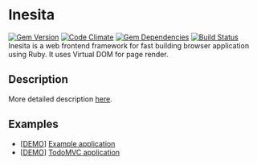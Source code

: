# Inesita
[![Gem Version](https://badge.fury.io/rb/inesita.svg)](http://badge.fury.io/rb/inesita) [![Code Climate](https://codeclimate.com/github/inesita-rb/inesita/badges/gpa.svg)](https://codeclimate.com/github/inesita-rb/inesita) [![Gem Dependencies](https://gemnasium.com/inesita-rb/inesita.png)](https://gemnasium.com/inesita-rb/inesita) [![Build Status](https://travis-ci.org/inesita-rb/inesita.svg?branch=opal-0.9)](https://travis-ci.org/inesita-rb/inesita)
Inesita is a web frontend framework for fast building browser application using Ruby. It uses Virtual DOM for page render.

## Description

More detailed description [here](https://inesita-rb.github.io).

## Examples

 - [[DEMO](http://inesita-playground.netlify.com/)] [Example application](https://github.com/inesita-rb/playground)
 - [[DEMO](http://inesita-todomvc.netlify.com/)] [TodoMVC application](https://github.com/inesita-rb/todomvc)
